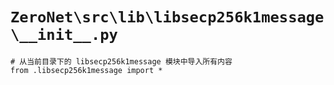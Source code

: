 # `ZeroNet\src\lib\libsecp256k1message\__init__.py`

```
# 从当前目录下的 libsecp256k1message 模块中导入所有内容
from .libsecp256k1message import *
```
